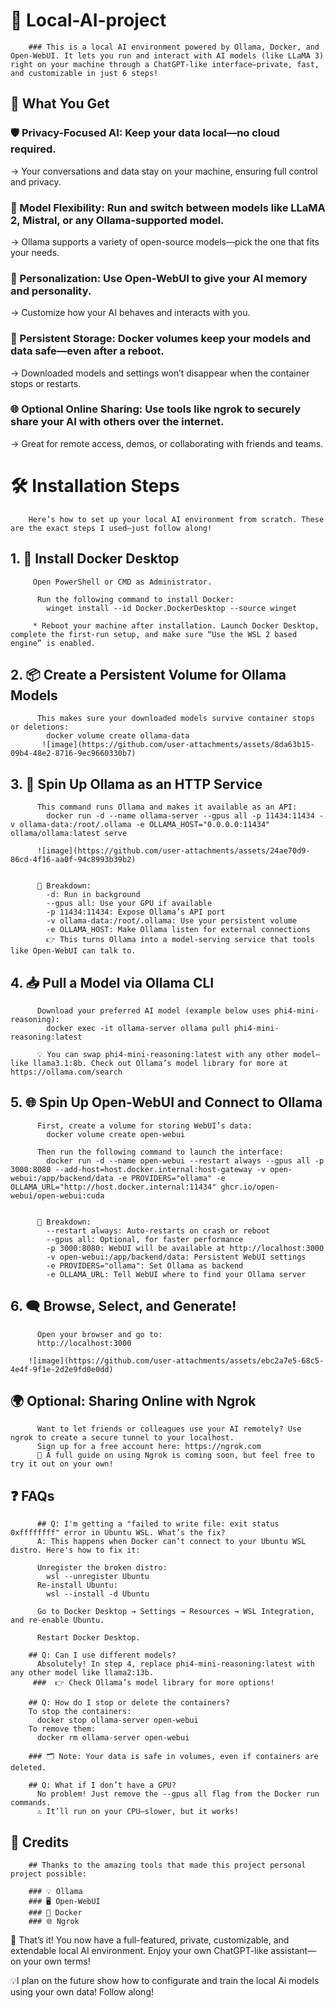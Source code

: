 # 🚀 Local-AI-project
        ### This is a local AI environment powered by Ollama, Docker, and Open-WebUI. It lets you run and interact with AI models (like LLaMA 3) right on your machine through a ChatGPT-like interface—private, fast, and customizable in just 6 steps!


##  🎯 What You Get
### 🛡️ Privacy-Focused AI: Keep your data local—no cloud required.
  → Your conversations and data stay on your machine, ensuring full control and privacy.
  

###  🧠 Model Flexibility: Run and switch between models like LLaMA 2, Mistral, or any Ollama-supported model.
 → Ollama supports a variety of open-source models—pick the one that fits your needs.


###  🧩 Personalization: Use Open-WebUI to give your AI memory and personality.
  → Customize how your AI behaves and interacts with you.


###  💾 Persistent Storage: Docker volumes keep your models and data safe—even after a reboot.
 → Downloaded models and settings won’t disappear when the container stops or restarts.
 

###  🌐 Optional Online Sharing: Use tools like ngrok to securely share your AI with others over the internet.
  → Great for remote access, demos, or collaborating with friends and teams.




# 🛠️ Installation Steps
        Here’s how to set up your local AI environment from scratch. These are the exact steps I used—just follow along!


## 1. 🔧 Install Docker Desktop
         Open PowerShell or CMD as Administrator.
          
          Run the following command to install Docker:
            winget install --id Docker.DockerDesktop --source winget
          
         * Reboot your machine after installation. Launch Docker Desktop, complete the first-run setup, and make sure “Use the WSL 2 based engine” is enabled. 



## 2. 📦 Create a Persistent Volume for Ollama Models
          This makes sure your downloaded models survive container stops or deletions:  
            docker volume create ollama-data
           ![image](https://github.com/user-attachments/assets/8da63b15-09b4-48e2-8716-9ec9660330b7)



## 3. 🤖 Spin Up Ollama as an HTTP Service
          This command runs Ollama and makes it available as an API:
            docker run -d --name ollama-server --gpus all -p 11434:11434 -v ollama-data:/root/.ollama -e OLLAMA_HOST="0.0.0.0:11434" ollama/ollama:latest serve
           
          ![image](https://github.com/user-attachments/assets/24ae70d9-86cd-4f16-aa0f-94c8993b39b2)


          📘 Breakdown:  
            -d: Run in background  
            --gpus all: Use your GPU if available  
            -p 11434:11434: Expose Ollama’s API port  
            -v ollama-data:/root/.ollama: Use your persistent volume  
            -e OLLAMA_HOST: Make Ollama listen for external connections  
            👉 This turns Ollama into a model-serving service that tools like Open-WebUI can talk to.

    

## 4. 📥 Pull a Model via Ollama CLI
          Download your preferred AI model (example below uses phi4-mini-reasoning):  
            docker exec -it ollama-server ollama pull phi4-mini-reasoning:latest
           
          💡 You can swap phi4-mini-reasoning:latest with any other model—like llama3.1:8b. Check out Ollama’s model library for more at https://ollama.com/search

## 5. 🌐 Spin Up Open-WebUI and Connect to Ollama
          First, create a volume for storing WebUI’s data:
            docker volume create open-webui
          
          Then run the following command to launch the interface:
            docker run -d --name open-webui --restart always --gpus all -p 3000:8080 --add-host=host.docker.internal:host-gateway -v open-webui:/app/backend/data -e PROVIDERS="ollama" -e OLLAMA_URL="http://host.docker.internal:11434" ghcr.io/open-webui/open-webui:cuda
        
          
          📘 Breakdown:  
            --restart always: Auto-restarts on crash or reboot  
            --gpus all: Optional, for faster performance  
            -p 3000:8080: WebUI will be available at http://localhost:3000  
            -v open-webui:/app/backend/data: Persistent WebUI settings  
            -e PROVIDERS="ollama": Set Ollama as backend  
            -e OLLAMA_URL: Tell WebUI where to find your Ollama server
        


## 6. 🗨️ Browse, Select, and Generate!
          Open your browser and go to:
          http://localhost:3000
        
        ![image](https://github.com/user-attachments/assets/ebc2a7e5-68c5-4e4f-9f1e-2d2e9fd0e0dd)

## 🌍 Optional: Sharing Online with Ngrok
          Want to let friends or colleagues use your AI remotely? Use ngrok to create a secure tunnel to your localhost.  
          Sign up for a free account here: https://ngrok.com    
          📝 A full guide on using Ngrok is coming soon, but feel free to try it out on your own!



## ❓ FAQs

          ## Q: I'm getting a "failed to write file: exit status 0xffffffff" error in Ubuntu WSL. What’s the fix?
          A: This happens when Docker can’t connect to your Ubuntu WSL distro. Here's how to fix it:
          
          Unregister the broken distro:
            wsl --unregister Ubuntu
          Re-install Ubuntu:
            wsl --install -d Ubuntu
          
          Go to Docker Desktop → Settings → Resources → WSL Integration, and re-enable Ubuntu.
          
          Restart Docker Desktop.
        
        ## Q: Can I use different models?
          Absolutely! In step 4, replace phi4-mini-reasoning:latest with any other model like llama2:13b.
         ###  👉 Check Ollama’s model library for more options!
        
        ## Q: How do I stop or delete the containers?
        To stop the containers:
          docker stop ollama-server open-webui
        To remove them:
          docker rm ollama-server open-webui
          
        ### 🗂️ Note: Your data is safe in volumes, even if containers are deleted.
        
        ## Q: What if I don’t have a GPU?
          No problem! Just remove the --gpus all flag from the Docker run commands.
          ⚠️ It’ll run on your CPU—slower, but it works!

##  👏 Credits
        ## Thanks to the amazing tools that made this project personal project possible:
        
        ### 💡 Ollama
        ### 🖥️ Open-WebUI
        ### 🐳 Docker
        ### 🌐 Ngrok

💬 That’s it! You now have a full-featured, private, customizable, and extendable local AI environment. Enjoy your own ChatGPT-like assistant—on your own terms!

💡I plan on the future show how to configurate and train the local Ai models using your own data! Follow along!
